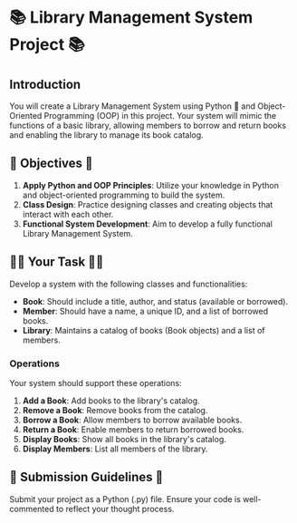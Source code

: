 # 📚 Library Management System Project 📚

## Introduction
You will create a Library Management System using Python 🐍 and Object-Oriented Programming (OOP) in this project. Your system will mimic the functions of a basic library, allowing members to borrow and return books and enabling the library to manage its book catalog.

## 🎯 Objectives 🎯
1. **Apply Python and OOP Principles**: Utilize your knowledge in Python and object-oriented programming to build the system.
2. **Class Design**: Practice designing classes and creating objects that interact with each other.
3. **Functional System Development**: Aim to develop a fully functional Library Management System.

## 👨‍💻 Your Task 👩‍💻
Develop a system with the following classes and functionalities:

- **Book**: Should include a title, author, and status (available or borrowed).
- **Member**: Should have a name, a unique ID, and a list of borrowed books.
- **Library**: Maintains a catalog of books (Book objects) and a list of members.

### Operations
Your system should support these operations:
1. **Add a Book**: Add books to the library's catalog.
2. **Remove a Book**: Remove books from the catalog.
3. **Borrow a Book**: Allow members to borrow available books.
4. **Return a Book**: Enable members to return borrowed books.
5. **Display Books**: Show all books in the library's catalog.
6. **Display Members**: List all members of the library.

## 🏁 Submission Guidelines 🏁
Submit your project as a Python (.py) file. Ensure your code is well-commented to reflect your thought process.